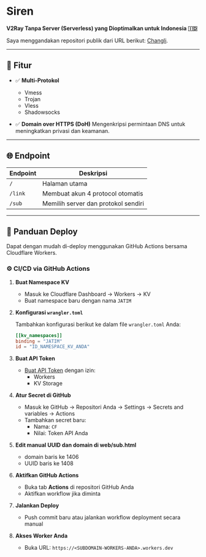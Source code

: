 # Siren

**V2Ray Tanpa Server (Serverless) yang Dioptimalkan untuk Indonesia 🇮🇩**

Saya menggandakan repositori publik dari URL berikut: [Changli](https://github.com/Mayumiwandi/Changli).

---

## 🔧 Fitur

- ✅ **Multi-Protokol**
  - Vmess
  - Trojan
  - Vless
  - Shadowsocks

- ✅ **Domain over HTTPS (DoH)**
  Mengenkripsi permintaan DNS untuk meningkatkan privasi dan keamanan.

---

## 🌐 Endpoint

| Endpoint | Deskripsi                                |
|----------|------------------------------------------|
| `/`      | Halaman utama                            |
| `/link`  | Membuat akun 4 protocol otomatis         |
| `/sub`   | Memilih server dan protokol sendiri      |

---

## 🚀 Panduan Deploy

Dapat dengan mudah di-deploy menggunakan GitHub Actions bersama Cloudflare Workers.

### ⚙️ CI/CD via GitHub Actions

1. **Buat Namespace KV**

   - Masuk ke Cloudflare Dashboard → Workers → KV
   - Buat namespace baru dengan nama `JATIM`

2. **Konfigurasi `wrangler.toml`**

   Tambahkan konfigurasi berikut ke dalam file `wrangler.toml` Anda:

   ```toml
   [[kv_namespaces]]
   binding = "JATIM"
   id = "ID_NAMESPACE_KV_ANDA"
   ```

3. **Buat API Token**

   - [Buat API Token](https://developers.cloudflare.com/fundamentals/api/get-started/create-token/) dengan izin:
     - Workers
     - KV Storage

4. **Atur Secret di GitHub**

   - Masuk ke GitHub → Repositori Anda → Settings → Secrets and variables → Actions
   - Tambahkan secret baru:
     - Nama: `CF`
     - Nilai: Token API Anda

5. **Edit manual UUID dan domain di web/sub.html**

   - domain baris ke 1406
   - UUID baris ke 1408

6. **Aktifkan GitHub Actions**

   - Buka tab **Actions** di repositori GitHub Anda
   - Aktifkan workflow jika diminta

7. **Jalankan Deploy**

   - Push commit baru atau jalankan workflow deployment secara manual

8. **Akses Worker Anda**

   - Buka URL: `https://<SUBDOMAIN-WORKERS-ANDA>.workers.dev`
